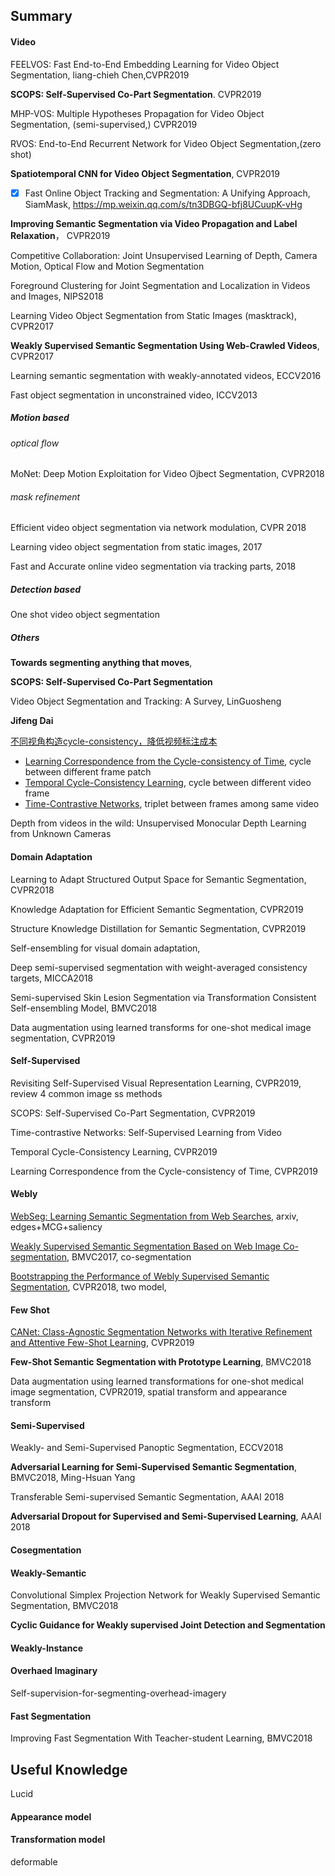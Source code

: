 ## Summary

#### Video

FEELVOS: Fast End-to-End Embedding Learning for Video Object Segmentation, liang-chieh Chen,CVPR2019

**SCOPS: Self-Supervised Co-Part Segmentation**. CVPR2019

MHP-VOS: Multiple Hypotheses Propagation for Video Object Segmentation, (semi-supervised,) CVPR2019

RVOS: End-to-End Recurrent Network for Video Object Segmentation,(zero shot)

**Spatiotemporal CNN for Video Object Segmentation**, CVPR2019

- [x] Fast Online Object Tracking and Segmentation: A Unifying Approach, SiamMask, <https://mp.weixin.qq.com/s/tn3DBGQ-bfj8UCuupK-vHg>

**Improving Semantic Segmentation via Video Propagation and Label Relaxation**， CVPR2019

Competitive Collaboration: Joint Unsupervised Learning of Depth, Camera Motion, Optical Flow and Motion Segmentation



Foreground Clustering for Joint Segmentation and Localization in Videos and Images, NIPS2018

Learning Video Object Segmentation from Static Images (masktrack), CVPR2017

**Weakly Supervised Semantic Segmentation Using Web-Crawled Videos**, CVPR2017

Learning semantic segmentation with weakly-annotated videos, ECCV2016

Fast object segmentation in unconstrained video, ICCV2013



##### Motion based

######  optical flow

MoNet: Deep Motion Exploitation for Video Ojbect Segmentation, CVPR2018

###### mask refinement

Efficient video object segmentation via network modulation, CVPR 2018

Learning video object segmentation from static images, 2017

Fast and Accurate online video segmentation via tracking parts, 2018  

##### Detection based

One shot video object segmentation 



##### Others

**Towards segmenting anything that moves**,

**SCOPS: Self-Supervised Co-Part Segmentation**

Video Object Segmentation and Tracking: A Survey, LinGuosheng

**Jifeng Dai**

[不同视角构造cycle-consistency，降低视频标注成本](https://mp.weixin.qq.com/s?__biz=MzU4MjQ3MDkwNA==&mid=2247489650&idx=1&sn=9bf3faf9e3f701c691c6d7c0230c812c&pass_ticket=kKH6zQhjNNZcUufO56qeszGgG9f0k9DjYmd9pbbUc4IN3KNpnJi%2Fle2KYoKpjvay)

- [Learning Correspondence from the Cycle-consistency of Time](paper_reports/Cct), cycle between different frame patch
- [Temporal Cycle-Consistency Learning](paper_reports/Tcc), cycle between different video frame
- [Time-Contrastive Networks](paper_reports/Tcn), triplet between frames among same video

Depth from videos in the wild: Unsupervised Monocular Depth Learning from Unknown Cameras



#### Domain Adaptation

Learning to Adapt Structured Output Space for Semantic Segmentation, CVPR2018

Knowledge Adaptation for Efficient Semantic Segmentation, CVPR2019

Structure Knowledge Distillation for Semantic Segmentation, CVPR2019

Self-ensembling for visual domain adaptation, 

Deep semi-supervised segmentation with weight-averaged consistency targets, MICCA2018

Semi-supervised Skin Lesion Segmentation via Transformation Consistent Self-ensembling Model, BMVC2018

Data augmentation using learned transforms for one-shot medical image segmentation, CVPR2019



#### Self-Supervised

Revisiting Self-Supervised Visual Representation Learning, CVPR2019, review 4 common image ss methods

SCOPS: Self-Supervised Co-Part Segmentation,  CVPR2019

Time-contrastive Networks: Self-Supervised Learning from Video

Temporal Cycle-Consistency Learning,  CVPR2019

Learning Correspondence from the Cycle-consistency of Time, CVPR2019



#### Webly

[WebSeg: Learning Semantic Segmentation from Web Searches](paper_reports/WebSeg), arxiv, edges+MCG+saliency

[Weakly Supervised Semantic Segmentation Based on Web Image Co-segmentation](paper_reports/WebcoSeg), BMVC2017, co-segmentation

[Bootstrapping the Performance of Webly Supervised Semantic Segmentation](), CVPR2018, two model, 

#### Few Shot

[CANet: Class-Agnostic Segmentation Networks with Iterative Refinement and Attentive Few-Shot Learning](paper_reports/CA_fewshot), CVPR2019 

**Few-Shot Semantic Segmentation with Prototype Learning**, BMVC2018

Data augmentation using learned transformations for one-shot medical image segmentation, CVPR2019, spatial transform and appearance transform



#### Semi-Supervised

Weakly- and Semi-Supervised Panoptic Segmentation, ECCV2018

**Adversarial Learning for Semi-Supervised Semantic Segmentation**, BMVC2018, Ming-Hsuan Yang

Transferable Semi-supervised Semantic Segmentation, AAAI 2018

**Adversarial Dropout for Supervised and Semi-Supervised Learning**, AAAI 2018





#### Cosegmentation



#### Weakly-Semantic

Convolutional Simplex Projection Network for Weakly Supervised Semantic Segmentation, BMVC2018

**Cyclic Guidance for Weakly supervised Joint Detection and Segmentation**



#### Weakly-Instance




#### Overhaed Imaginary
Self-supervision-for-segmenting-overhead-imagery



#### Fast Segmentation

Improving Fast Segmentation With Teacher-student Learning, BMVC2018



## Useful Knowledge

Lucid

#### Appearance model



#### Transformation model

deformable

